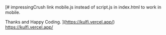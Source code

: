 [# impressingCrush
link mobile.js instead of script.js in index.html to work in mobile.

Thanks and Happy Coding.
](https://kulfi.vercel.app/) 
https://kulfi.vercel.app/
